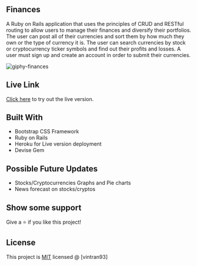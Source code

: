 ## Finances

A Ruby on Rails application that uses the principles of CRUD and RESTful routing to allow users to manage their finances and diversify their portfolios. The user can post all of their currencies and sort them by how much they own or the type of currency it is. The user can search currencies by stock or cryptocurrency ticker symbols and find out their profits and losses. A user must sign up and create an account in order to submit their currencies.

![giphy-finances](https://user-images.githubusercontent.com/78582898/187327063-74abada3-3216-4e8e-9946-d0b8335a9c22.gif)


## Live Link

[Click here](https://finance-portfolios.herokuapp.com/) to try out the live version.

## Built With

*  Bootstrap CSS Framework
*  Ruby on Rails
*  Heroku for Live version deployment
*  Devise Gem

## Possible Future Updates
* Stocks/Cryptocurrencies Graphs and Pie charts
* News forecast on stocks/cryptos

## Show some support

Give a ⭐️ if you like this project!

## License

This project is [MIT](https://opensource.org/licenses/MIT) licensed @ [vintran93]
